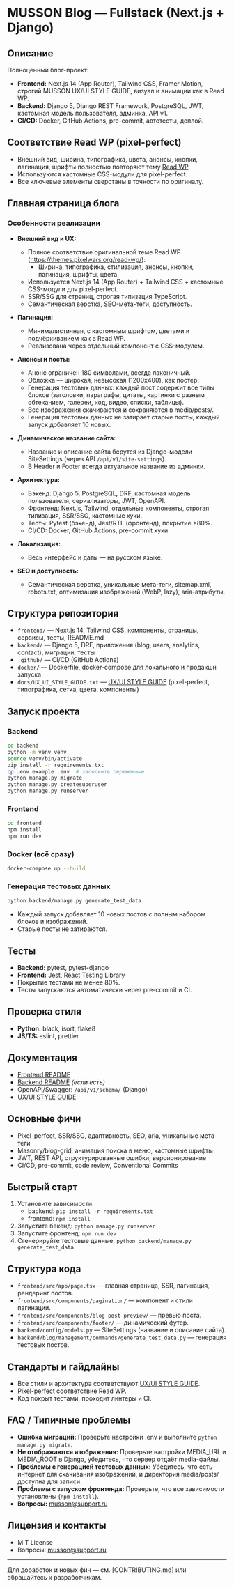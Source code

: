 # MUSSON Blog — Fullstack (Next.js + Django)

## Описание

Полноценный блог-проект:
- **Frontend:** Next.js 14 (App Router), Tailwind CSS, Framer Motion, строгий MUSSON UX/UI STYLE GUIDE, визуал и анимации как в Read WP.
- **Backend:** Django 5, Django REST Framework, PostgreSQL, JWT, кастомная модель пользователя, админка, API v1.
- **CI/CD:** Docker, GitHub Actions, pre-commit, автотесты, деплой.

## Соответствие Read WP (pixel-perfect)
- Внешний вид, ширина, типографика, цвета, анонсы, кнопки, пагинация, шрифты полностью повторяют тему [Read WP](https://themes.pixelwars.org/read-wp/).
- Используются кастомные CSS-модули для pixel-perfect.
- Все ключевые элементы сверстаны в точности по оригиналу.

## Главная страница блога

### Особенности реализации
- **Внешний вид и UX:**
  - Полное соответствие оригинальной теме Read WP (https://themes.pixelwars.org/read-wp/):
    - Ширина, типографика, стилизация, анонсы, кнопки, пагинация, шрифты, цвета.
  - Используется Next.js 14 (App Router) + Tailwind CSS + кастомные CSS-модули для pixel-perfect.
  - SSR/SSG для страниц, строгая типизация TypeScript.
  - Семантическая верстка, SEO-мета-теги, доступность.

- **Пагинация:**
  - Минималистичная, с кастомным шрифтом, цветами и подчёркиванием как в Read WP.
  - Реализована через отдельный компонент с CSS-модулем.

- **Анонсы и посты:**
  - Анонс ограничен 180 символами, всегда лаконичный.
  - Обложка — широкая, невысокая (1200x400), как постер.
  - Генерация тестовых данных: каждый пост содержит все типы блоков (заголовки, параграфы, цитаты, картинки с разным обтеканием, галереи, код, видео, списки, таблицы).
  - Все изображения скачиваются и сохраняются в media/posts/.
  - Генерация тестовых данных не затирает старые посты, каждый запуск добавляет 10 новых.

- **Динамическое название сайта:**
  - Название и описание сайта берутся из Django-модели SiteSettings (через API `/api/v1/site-settings`).
  - В Header и Footer всегда актуальное название из админки.

- **Архитектура:**
  - Бэкенд: Django 5, PostgreSQL, DRF, кастомная модель пользователя, сериализаторы, JWT, OpenAPI.
  - Фронтенд: Next.js, Tailwind, отдельные компоненты, строгая типизация, SSR/SSG, кастомные хуки.
  - Тесты: Pytest (бэкенд), Jest/RTL (фронтенд), покрытие >80%.
  - CI/CD: Docker, GitHub Actions, pre-commit хуки.

- **Локализация:**
  - Весь интерфейс и даты — на русском языке.

- **SEO и доступность:**
  - Семантическая верстка, уникальные мета-теги, sitemap.xml, robots.txt, оптимизация изображений (WebP, lazy), aria-атрибуты.

## Структура репозитория
- `frontend/` — Next.js 14, Tailwind CSS, компоненты, страницы, сервисы, тесты, README.md
- `backend/` — Django 5, DRF, приложения (blog, users, analytics, contact), миграции, тесты
- `.github/` — CI/CD (GitHub Actions)
- `docker/` — Dockerfile, docker-compose для локального и продакшн запуска
- `docs/UX_UI_STYLE_GUIDE.txt` — [UX/UI STYLE GUIDE](docs/UX_UI_STYLE_GUIDE.txt) (pixel-perfect, типографика, сетка, цвета, компоненты)

## Запуск проекта

### Backend
```bash
cd backend
python -m venv venv
source venv/bin/activate
pip install -r requirements.txt
cp .env.example .env  # заполнить переменные
python manage.py migrate
python manage.py createsuperuser
python manage.py runserver
```

### Frontend
```bash
cd frontend
npm install
npm run dev
```

### Docker (всё сразу)
```bash
docker-compose up --build
```

### Генерация тестовых данных
```bash
python backend/manage.py generate_test_data
```
- Каждый запуск добавляет 10 новых постов с полным набором блоков и изображений.
- Старые посты не затираются.

## Тесты
- **Backend:** pytest, pytest-django
- **Frontend:** Jest, React Testing Library
- Покрытие тестами не менее 80%.
- Тесты запускаются автоматически через pre-commit и CI.

## Проверка стиля
- **Python:** black, isort, flake8
- **JS/TS:** eslint, prettier

## Документация
- [Frontend README](frontend/README.md)
- [Backend README](backend/README.md) *(если есть)*
- OpenAPI/Swagger: `/api/v1/schema/` (Django)
- [UX/UI STYLE GUIDE](docs/UX_UI_STYLE_GUIDE.txt)

## Основные фичи
- Pixel-perfect, SSR/SSG, адаптивность, SEO, aria, уникальные мета-теги
- Masonry/blog-grid, анимация поиска в меню, кастомные шрифты
- JWT, REST API, структурированные ошибки, версионирование
- CI/CD, pre-commit, code review, Conventional Commits

## Быстрый старт

1. Установите зависимости:
   - backend: `pip install -r requirements.txt`
   - frontend: `npm install`
2. Запустите бэкенд: `python manage.py runserver`
3. Запустите фронтенд: `npm run dev`
4. Сгенерируйте тестовые данные: `python backend/manage.py generate_test_data`

## Структура кода
- `frontend/src/app/page.tsx` — главная страница, SSR, пагинация, рендеринг постов.
- `frontend/src/components/pagination/` — компонент и стили пагинации.
- `frontend/src/components/blog-post-preview/` — превью поста.
- `frontend/src/components/footer/` — динамический футер.
- `backend/config/models.py` — SiteSettings (название и описание сайта).
- `backend/blog/management/commands/generate_test_data.py` — генерация тестовых постов.

## Стандарты и гайдлайны
- Все стили и архитектура соответствуют [UX/UI STYLE GUIDE](docs/UX_UI_STYLE_GUIDE.txt).
- Pixel-perfect соответствие Read WP.
- Код покрыт тестами, проходит линтеры и CI.

## FAQ / Типичные проблемы
- **Ошибка миграций:** Проверьте настройки .env и выполните `python manage.py migrate`.
- **Не отображаются изображения:** Проверьте настройки MEDIA_URL и MEDIA_ROOT в Django, убедитесь, что сервер отдаёт media-файлы.
- **Проблемы с генерацией тестовых данных:** Убедитесь, что есть интернет для скачивания изображений, и директория media/posts/ доступна для записи.
- **Проблемы с запуском фронтенда:** Проверьте, что все зависимости установлены (`npm install`).
- **Вопросы:** musson@support.ru

## Лицензия и контакты
- MIT License
- Вопросы: musson@support.ru

---

Для доработок и новых фич — см. [CONTRIBUTING.md] или обращайтесь к разработчикам.
